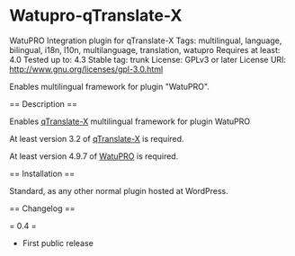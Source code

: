 # Watupro-qTranslate-X
WatuPRO Integration plugin for qTranslate-X
Tags: multilingual, language, bilingual, i18n, l10n, multilanguage, translation, watupro
Requires at least: 4.0
Tested up to: 4.3
Stable tag: trunk
License: GPLv3 or later
License URI: http://www.gnu.org/licenses/gpl-3.0.html

Enables multilingual framework for plugin "WatuPRO".

== Description ==

Enables [qTranslate-X](https://wordpress.org/plugins/qtranslate-x/) multilingual framework for plugin WatuPRO

At least version 3.2 of [qTranslate-X](https://wordpress.org/plugins/qtranslate-x/) is required.

At least version 4.9.7 of [WatuPRO](http://calendarscripts.info/watupro/) is required.

== Installation ==

Standard, as any other normal plugin hosted at WordPress.

== Changelog ==

= 0.4 =
* First public release